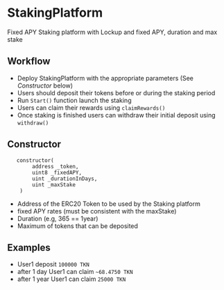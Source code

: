 # StakingPlatform

Fixed APY Staking platform with Lockup and fixed APY, duration and max stake 

## Workflow

- Deploy StakingPlatform with the appropriate parameters (See *Constructor* below)
- Users should deposit their tokens before or during the staking period
- Run `Start()` function launch the staking
- Users can claim their rewards using `claimRewards()`
- Once staking is finished users can withdraw their initial deposit using `withdraw()`

## Constructor
```
   constructor(
        address _token,
        uint8 _fixedAPY,
        uint _durationInDays,
        uint _maxStake
    )
  ```

- Address of the ERC20 Token to be used by the Staking platform
- fixed APY rates (must be consistent with the maxStake)
- Duration (e.g, 365 == 1year)
- Maximum of tokens that can be deposited


## Examples

- User1 deposit `100000 TKN`
- after 1 day User1 can claim `~68.4750 TKN`
- after 1 year User1 can claim `25000 TKN`